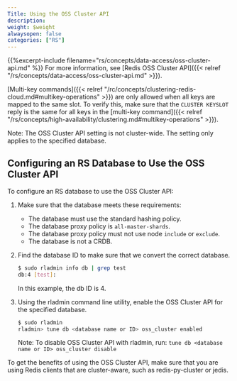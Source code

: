 ```yaml
---
Title: Using the OSS Cluster API
description:
weight: $weight
alwaysopen: false
categories: ["RS"]
---
```

{{%excerpt-include filename="rs/concepts/data-access/oss-cluster-api.md" %}}
For more information, see [Redis OSS Cluster API]({{< relref "/rs/concepts/data-access/oss-cluster-api.md" >}}).

[Multi-key commands]({{< relref "/rc/concepts/clustering-redis-cloud.md#multikey-operations" >}}) are only allowed when all keys are mapped to the same slot.
To verify this, make sure that the `CLUSTER KEYSLOT` reply is the same for all keys in the [multi-key command]({{< relref "/rs/concepts/high-availability/clustering.md#multikey-operations" >}}).

Note: The OSS Cluster API setting is not cluster-wide.
The setting only applies to the specified database.

## Configuring an RS Database to Use the OSS Cluster API

To configure an RS database to use the OSS Cluster API:

1. Make sure that the database meets these requirements:
    - The database must use the standard hashing policy.
    - The database proxy policy is `all-master-shards`.
    - The database proxy policy must not use node `include` or `exclude`.
    - The database is not a CRDB.
1. Find the database ID to make sure that we convert the correct database.

    ```sh
    $ sudo rladmin info db | grep test
    db:4 [test]:
    ```

    In this example, the db ID is 4.

1. Using the rladmin command line utility, enable the OSS Cluster API
for the specified database.

    ```sh
    $ sudo rladmin
    rladmin> tune db <database name or ID> oss_cluster enabled
    ```

    Note: To disable OSS Cluster API with rladmin, run: `tune db <database name or ID> oss_cluster disable`

To get the benefits of using the OSS Cluster API, make sure that you are using
Redis clients that are cluster-aware, such as redis-py-cluster or jedis.
